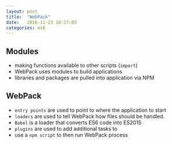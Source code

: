 ```yaml
---
layout: post
title:  "WebPack"
date:   2016-11-23 10:27:05
categories: es6
---
```


## Modules

- making functions available to other scripts (`import`)
- WebPack uses modules to build applications
- libraries and packages are pulled into application via NPM

## WebPack

- `entry points` are used to point to where the application to start
- `loaders` are used to tell WebPack how files should be handled.
- `Babel` is a loader that converts ES6 code into ES2015
- `plugins` are used to add additional tasks to
- use a `npm script` to then run WebPack process


